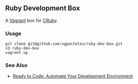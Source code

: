 ## Ruby Development Box

A [Vagrant](http://vagrantup.com) box for [CRuby](http://ruby-lang.org).

### Usage

    git clone git@github.com:ngpestelos/ruby-dev-box.git
    cd ruby-dev-box
    vagrant up

### See Also

* [Ready to Code: Automate Your Development Environment](http://confreaks.com/videos/2368-rmw2013-ready-to-code-automate-your-development-environment)
